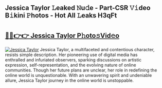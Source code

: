 ## Jessica Taylor 𝙻eaked 𝙽u𝚍e - Part-CSR 𝚅𝚒deo B𝚒kini 𝙿hotos - Hot All 𝙻eaks H3qFt

# <h2><a href="http://ld2zcgp.urlbe.top/?page=Jessica+Taylor">🔗🔗👉👉 Jessica Taylor P𝚑oto𝚜Vid𝚎o</a></h2>

[![Jessica Taylor](https://i.imgur.com/eBuTRDB.gif)](http://ld2zcgp.urlbe.top/?page=Jessica+Taylor)
Jessica Taylor, a multifaceted and contentious character, resists simple description. Her pioneering use of digital media has enthralled and infuriated observers, sparking discussions on artistic expression, self-representation, and the evolving nature of online communities. Though her future plans are unclear, her role in redefining the online world is unquestionable. With an unwavering spirit and undeniable allure, Jessica Taylor journey in the online world is unstoppable.
